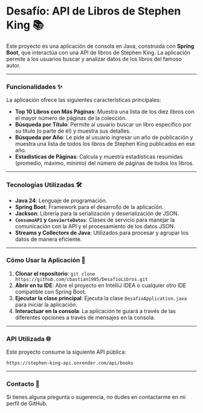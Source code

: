 # Desafío: API de Libros de Stephen King 📚

Este proyecto es una aplicación de consola en Java, construida con **Spring Boot**, que interactúa con una API de libros de Stephen King. La aplicación permite a los usuarios buscar y analizar datos de los libros del famoso autor.

---

### Funcionalidades ✨

La aplicación ofrece las siguientes características principales:

* **Top 10 Libros con Más Páginas**: Muestra una lista de los diez libros con el mayor número de páginas de la colección.
* **Búsqueda por Título**: Permite al usuario buscar un libro específico por su título (o parte de él) y muestra sus detalles.
* **Búsqueda por Año**: Le pide al usuario ingresar un año de publicación y muestra una lista de todos los libros de Stephen King publicados en ese año.
* **Estadísticas de Páginas**: Calcula y muestra estadísticas resumidas (promedio, máximo, mínimo) del número de páginas de todos los libros.

---

### Tecnologías Utilizadas 🛠️

* **Java 24**: Lenguaje de programación.
* **Spring Boot**: Framework para el desarrollo de la aplicación.
* **Jackson**: Librería para la serialización y deserialización de JSON.
* **`ConsumoAPI` y `ConvierteDatos`**: Clases de servicio para manejar la comunicación con la API y el procesamiento de los datos JSON.
* **Streams y Collectors de Java**: Utilizados para procesar y agrupar los datos de manera eficiente.

---

### Cómo Usar la Aplicación 🚀

1.  **Clonar el repositorio**:
    `git clone https://github.com/cbastian1985/DesafioLibros.git`
2.  **Abrir en tu IDE**: Abre el proyecto en IntelliJ IDEA o cualquier otro IDE compatible con Spring Boot.
3.  **Ejecutar la clase principal**: Ejecuta la clase `DesafioApplication.java` para iniciar la aplicación.
4.  **Interactuar en la consola**: La aplicación te guiará a través de las diferentes opciones a través de mensajes en la consola.

---

### API Utilizada 🌐

Este proyecto consume la siguiente API pública:

`https://stephen-king-api.onrender.com/api/books`

---

### Contacto 🤝

Si tienes alguna pregunta o sugerencia, no dudes en contactarme en mi perfil de GitHub.
